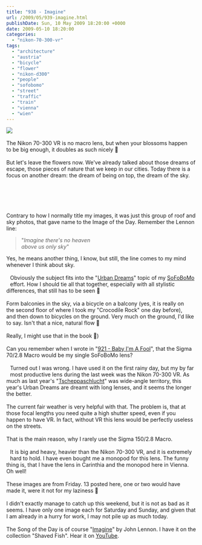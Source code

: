 ```yaml
---
title: "938 - Imagine"
url: /2009/05/939-imagine.html
publishDate: Sun, 10 May 2009 18:20:00 +0000
date: 2009-05-10 18:20:00
categories: 
  - "nikon-70-300-vr"
tags: 
  - "architecture"
  - "austria"
  - "bicycle"
  - "flower"
  - "nikon-d300"
  - "people"
  - "sofobomo"
  - "street"
  - "traffic"
  - "train"
  - "vienna"
  - "wien"
---
```

<a href="https://d25zfm9zpd7gm5.cloudfront.net/1200x1200/2009/20090508_073003_ps.jpg" target="_blank"><img src="https://d25zfm9zpd7gm5.cloudfront.net/0600x0600/2009/20090508_073003_ps.jpg"/></a><br/><br/><a href="https://d25zfm9zpd7gm5.cloudfront.net/1200x1200/2009/20090508_070859_ps.jpg" target="_blank"><img alt="" border="0" src="https://d25zfm9zpd7gm5.cloudfront.net/0150x0150/2009/20090508_070859_ps.jpg" style="margin: 10pt 10px 10px 0pt; float: right;"/></a> The Nikon 70-300 VR is no macro lens, but when your blossoms happen to be big enough, it doubles as such nicely 🙂<br/><br/>But let's leave the flowers now. We've already talked about those dreams of escape, those pieces of nature that we keep in our cities. Today there is a focus on another dream: the dream of being on top, the dream of the sky.<br/><br/><center><a href="https://d25zfm9zpd7gm5.cloudfront.net/1200x1200/2009/20090508_071751_ps.jpg" target="_blank"><img alt="" border="0" src="https://d25zfm9zpd7gm5.cloudfront.net/0150x0150/2009/20090508_071751_ps.jpg" style="margin: 10pt 10px 10px 0pt;"/></a><a href="https://d25zfm9zpd7gm5.cloudfront.net/1200x1200/2009/20090508_070502_ps.jpg" target="_blank"><img alt="" border="0" src="https://d25zfm9zpd7gm5.cloudfront.net/0150x0150/2009/20090508_070502_ps.jpg" style="margin: 10pt 10px 10px 0pt;"/></a><a href="https://d25zfm9zpd7gm5.cloudfront.net/1200x1200/2009/20090508_070358_ps.jpg" target="_blank"><img alt="" border="0" src="https://d25zfm9zpd7gm5.cloudfront.net/0150x0150/2009/20090508_070358_ps.jpg" style="margin: 10pt 10px 10px 0pt;"/></a><a href="https://d25zfm9zpd7gm5.cloudfront.net/1200x1200/2009/20090508_072008_ps.jpg" target="_blank"><img alt="" border="0" src="https://d25zfm9zpd7gm5.cloudfront.net/0150x0150/2009/20090508_072008_ps.jpg" style="margin: 10pt 10px 10px 0pt;"/></a></center><br/><br/>Contrary to how I normally title my images, it was just this group of roof and sky photos, that gave name to the Image of the Day. Remember the Lennon line:<br/><a href="https://d25zfm9zpd7gm5.cloudfront.net/1200x1200/2009/20090508_071141_ps.jpg" target="_blank"><img alt="" border="0" src="https://d25zfm9zpd7gm5.cloudfront.net/0150x0150/2009/20090508_071141_ps.jpg" style="margin: 10pt 10px 10px 0pt; float: right;"/></a> <blockquote>"<span style="font-style: italic;">Imagine there's no heaven<br/>above us only sky</span>"</blockquote> Yes, he means another thing, I know, but still, the line comes to my mind whenever I think about sky.<br/><br/><a href="https://d25zfm9zpd7gm5.cloudfront.net/1200x1200/2009/20090508_072051_ps.jpg" target="_blank"><img alt="" border="0" src="https://d25zfm9zpd7gm5.cloudfront.net/0150x0150/2009/20090508_072051_ps.jpg" style="margin: 10pt 10px 10px 0pt; float: left;"/></a> Obviously the subject fits into the "<a href="http://www.sofobomo.org/2009/books/amanessinger/urban-dreams-ii/" target="_blank">Urban Dreams</a>" topic of my <a href="http://www.sofobomo.org/" target="_blank">SoFoBoMo</a> effort. How I should tie all that together, especially with all stylistic differences, that still has to be seen 🙂<br/><br/><a href="https://d25zfm9zpd7gm5.cloudfront.net/1200x1200/2009/20090508_072424_ps.jpg" target="_blank"><img alt="" border="0" src="https://d25zfm9zpd7gm5.cloudfront.net/0150x0150/2009/20090508_072424_ps.jpg" style="margin: 10pt 10px 10px 0pt; float: right;"/></a> Form balconies in the sky, via a bicycle on a balcony (yes, it is really on the second floor of where I took my "Crocodile Rock" one day before), and then down to bicycles on the ground. Very much on the ground, I'd like to say. Isn't that a nice, natural flow 🙂<br/><br/>Really, I might use that in the book 🙂)<br/><br/>Can you remember when I wrote in "<a href="/2009/04/921-baby-im-fool.html">921 - Baby I'm A Fool</a>", that the Sigma 70/2.8 Macro would be my single SoFoBoMo lens?<br/><br/><a href="https://d25zfm9zpd7gm5.cloudfront.net/1200x1200/2009/20090508_143853_ps.jpg" target="_blank"><img alt="" border="0" src="https://d25zfm9zpd7gm5.cloudfront.net/0150x0150/2009/20090508_143853_ps.jpg" style="margin: 10pt 10px 10px 0pt; float: left;"/></a> Turned out I was wrong. I have used it on the first rainy day, but my by far most productive lens during the last week was the Nikon 70-300 VR. As much as last year's "<a href="http://issuu.com/amanessinger/docs/tscheppaschlucht?mode=embed&amp;documentId=080615094752-71bb975bcb574a92a12e8b84cc696d08&amp;layout=grey" target="_blank">Tscheppaschlucht</a>" was wide-angle territory, this year's Urban Dreams are dreamt with long lenses, and it seems the longer the better.<br/><br/><a href="https://d25zfm9zpd7gm5.cloudfront.net/1200x1200/2009/20090508_073939_ps.jpg" target="_blank"><img alt="" border="0" src="https://d25zfm9zpd7gm5.cloudfront.net/0150x0150/2009/20090508_073939_ps.jpg" style="margin: 10pt 10px 10px 0pt; float: right;"/></a> The current fair weather is very helpful with that. The problem is, that at those focal lengths you need quite a high shutter speed, even if you happen to have VR. In fact, without VR this lens would be perfectly useless on the streets.<br/><br/>That is the main reason, why I rarely use the Sigma 150/2.8 Macro.<br/><br/><a href="https://d25zfm9zpd7gm5.cloudfront.net/1200x1200/2009/20090508_145433_ps.jpg" target="_blank"><img alt="" border="0" src="https://d25zfm9zpd7gm5.cloudfront.net/0150x0150/2009/20090508_145433_ps.jpg" style="margin: 10pt 10px 10px 0pt; float: left;"/></a> It is big and heavy, heavier than the Nikon 70-300 VR, and it is extremely hard to hold. I have even bought me a monopod for this lens. The funny thing is, that I have the lens in Carinthia and the monopod here in Vienna. Oh well!<br/><br/><a href="https://d25zfm9zpd7gm5.cloudfront.net/1200x1200/2009/20090508_145913_ps.jpg" target="_blank"><img alt="" border="0" src="https://d25zfm9zpd7gm5.cloudfront.net/0150x0150/2009/20090508_145913_ps.jpg" style="margin: 10pt 10px 10px 0pt; float: right;"/></a> These images are from Friday. 13 posted here, one or two would have made it, were it not for my laziness 🙂<br/><br/>I didn't exactly manage to catch up this weekend, but it is not as bad as it seems. I have only one image each for Saturday and Sunday, and given that I am already in a hurry for work, I may not pile up as much today.<br/><br/> The Song of the Day is of course "<a href="http://www.lyricsmode.com/lyrics/j/john_lennon/imagine.html">Imagine</a>" by John Lennon. I have it on the collection "Shaved Fish". Hear it on <a href="http://www.youtube.com/watch?v=IxLnIRVVwIM">YouTube</a>.
